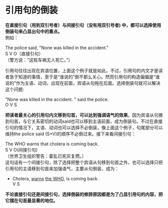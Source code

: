 # 引用句的倒装

<b>在**直接引句**（用到双引号者）与**间接引句**（没有用双引号者) 中，都可以选择**使用倒装句来凸显出句中的重点**。</b>  
例如：  
>  
The police said, "None was killed in the accident."  
S V O（直接引句）  
（警方说：“这桩车祸无人死亡。”）

引用句往往出现在宾语位置，上面这个例子就是如此。不过，引用句的内文才是读者急于知道的事情，至于是“谁说的”倒不那么关心。然而引用句的构造偏偏是“谁说的”作为主语、动词，出现在前面，宾语从句拖在后面。选择倒装句就可以解决这个问题:  
>  
"None was killed in the accident. " said the police.  
O V S  

**把读者最关心的引用句内文移到句首，可以达到强调语气的效果**。因为宾语从句挪到句首，与它关系密切的动词said也可以移到主语前面，成为倒装句。不过在直接引句的情况下，主语、动词也可以选择不必倒装，像上面这个例子，句尾部分可以维持the police said (S+V)的顺序不必倒过来。接下来看间接引句：  
>  
The WHO warns that cholera is coming back.  
S V O(间接引句)  
（世界卫生组织警告：霍乱已死灰复燃。）  
这句话有一个间接引句，除了选择把整个宾语从句移到句首之外，也可以选择只把引用句的主语移到句首来加强语气，主要从句倒装，成为：  
>  
- Cholera, <u>warns</u> <u>the WHO</u>, is coming back.  
V S  

<b>不论直接引句还是间接引句，**选择倒装的修辞原因都是为了凸显引用句的内容**，把它摆在句首最显著的地位。</b>  